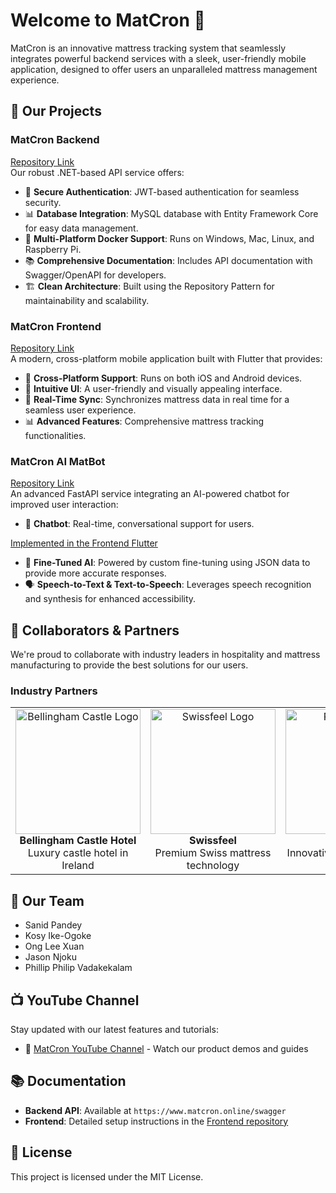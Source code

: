 # Welcome to MatCron 👋

MatCron is an innovative mattress tracking system that seamlessly integrates powerful backend services with a sleek, user-friendly mobile application, designed to offer users an unparalleled mattress management experience.

## 🚀 Our Projects

### **MatCron Backend**  
[Repository Link](https://github.com/MatCron/MatCron)  
Our robust .NET-based API service offers:

- 🔐 **Secure Authentication**: JWT-based authentication for seamless security.
- 📊 **Database Integration**: MySQL database with Entity Framework Core for easy data management.
- 🐳 **Multi-Platform Docker Support**: Runs on Windows, Mac, Linux, and Raspberry Pi.
- 📚 **Comprehensive Documentation**: Includes API documentation with Swagger/OpenAPI for developers.
- 🏗️ **Clean Architecture**: Built using the Repository Pattern for maintainability and scalability.

### **MatCron Frontend**  
[Repository Link](https://github.com/MatCron/Matcron-Frontend)  
A modern, cross-platform mobile application built with Flutter that provides:

- 📱 **Cross-Platform Support**: Runs on both iOS and Android devices.
- 🎨 **Intuitive UI**: A user-friendly and visually appealing interface.
- 🔄 **Real-Time Sync**: Synchronizes mattress data in real time for a seamless user experience.
- 📊 **Advanced Features**: Comprehensive mattress tracking functionalities.

### **MatCron AI MatBot**  
[Repository Link](https://github.com/MatCron/MatCron_AI_Chatbot)  
An advanced FastAPI service integrating an AI-powered chatbot for improved user interaction:

- 🤖 **Chatbot**: Real-time, conversational support for users.

<u>Implemented in the Frontend Flutter</u>
- 🔧 **Fine-Tuned AI**: Powered by custom fine-tuning using JSON data to provide more accurate responses.
- 🗣️ **Speech-to-Text & Text-to-Speech**: Leverages speech recognition and synthesis for enhanced accessibility.

## 🤝 Collaborators & Partners

We're proud to collaborate with industry leaders in hospitality and mattress manufacturing to provide the best solutions for our users.

### **Industry Partners**
<div align="center">
  <table>
    <tr>
      <td align="center" width="300px">
        <img src="https://static.arocdn.com/Sites/50/bellinghamcastle/Assets/Images/logo.svg?v=1" width="200px" alt="Bellingham Castle Logo"/>
        <br/>
        <b>Bellingham Castle Hotel</b>
        <br/>
        Luxury castle hotel in Ireland
      </td>
      <td align="center" width="300px">
        <img src="https://encrypted-tbn0.gstatic.com/images?q=tbn:ANd9GcQ4l7eeev_hWGUgyFc1SjcFRAylYhmEuXtiWA&s" width="200px" alt="Swissfeel Logo"/>
        <br/>
        <b>Swissfeel</b>
        <br/>
        Premium Swiss mattress technology
      </td>
      <td align="center" width="300px">
        <img src="https://api.aircraftit.com/FileCollection(guid'130409ac-8789-44b6-beb3-797a24147330')/Data" width="200px" alt="Redifly Logo"/>
        <br/>
        <b>Redifly</b>
        <br/>
        Innovative sleep solutions provider
      </td>
    </tr>
  </table>
</div>

## 👥 Our Team

- Sanid Pandey 
- Kosy Ike-Ogoke 
- Ong Lee Xuan
- Jason Njoku 
- Phillip Philip Vadakekalam

## 📺 YouTube Channel

Stay updated with our latest features and tutorials:

- 🎥 [MatCron YouTube Channel](https://www.youtube.com/@MATCRON-e4o) - Watch our product demos and guides

## 📚 Documentation

- **Backend API**: Available at `https://www.matcron.online/swagger`
- **Frontend**: Detailed setup instructions in the [Frontend repository](https://github.com/MatCron/Matcron-Frontend)

## 📝 License

This project is licensed under the MIT License.
